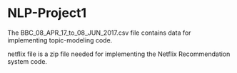 # NLP-Project1
The BBC_08_APR_17_to_08_JUN_2017.csv file contains data for implementing topic-modeling code.


netflix file is a zip file needed for implementing the Netflix Recommendation system code.
